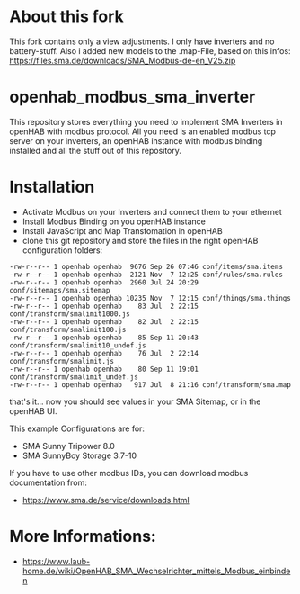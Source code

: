 # About this fork
This fork contains only a view adjustments.
I only have inverters and no battery-stuff.
Also i added new models to the .map-File, based on this infos: https://files.sma.de/downloads/SMA_Modbus-de-en_V25.zip


# openhab_modbus_sma_inverter
This repository stores everything you need to implement SMA Inverters in openHAB with modbus protocol. All you need is an enabled modbus tcp server on your inverters, an openHAB instance with modbus binding installed and all the stuff out of this repository.

# Installation
* Activate Modbus on your Inverters and connect them to your ethernet
* Install Modbus Binding on you openHAB instance
* Install JavaScript and Map Transfomation in openHAB
* clone this git repository and store the files in the right openHAB configuration folders:

```
-rw-r--r-- 1 openhab openhab  9676 Sep 26 07:46 conf/items/sma.items
-rw-r--r-- 1 openhab openhab  2121 Nov  7 12:25 conf/rules/sma.rules
-rw-r--r-- 1 openhab openhab  2960 Jul 24 20:29 conf/sitemaps/sma.sitemap
-rw-r--r-- 1 openhab openhab 10235 Nov  7 12:15 conf/things/sma.things
-rw-r--r-- 1 openhab openhab    83 Jul  2 22:15 conf/transform/smalimit1000.js
-rw-r--r-- 1 openhab openhab    82 Jul  2 22:15 conf/transform/smalimit100.js
-rw-r--r-- 1 openhab openhab    85 Sep 11 20:43 conf/transform/smalimit10_undef.js
-rw-r--r-- 1 openhab openhab    76 Jul  2 22:14 conf/transform/smalimit.js
-rw-r--r-- 1 openhab openhab    80 Sep 11 19:01 conf/transform/smalimit_undef.js
-rw-r--r-- 1 openhab openhab   917 Jul  8 21:16 conf/transform/sma.map
```
that's it... now you should see values in your SMA Sitemap, or in the openHAB UI.

This example Configurations are for:
* SMA Sunny Tripower 8.0
* SMA SunnyBoy Storage 3.7-10

If you have to use other modbus IDs, you can download modbus documentation from:
* https://www.sma.de/service/downloads.html

# More Informations:
* https://www.laub-home.de/wiki/OpenHAB_SMA_Wechselrichter_mittels_Modbus_einbinden
